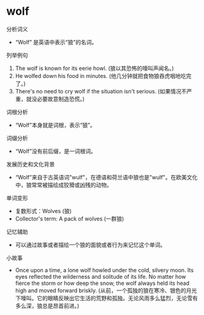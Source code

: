 # wolf

分析词义

  

*   “Wolf” 是英语中表示“狼”的名词。

  

列举例句

  

1.  The wolf is known for its eerie howl. (狼以其恐怖的嚎叫声闻名。)
2.  He wolfed down his food in minutes. (他几分钟就把食物狼吞虎咽地吃完了。)
3.  There's no need to cry wolf if the situation isn't serious. (如果情况不严重，就没必要故意制造恐慌。)

  

词根分析

  

*   “Wolf”本身就是词根，表示“狼”。

  

词缀分析

  

*   “Wolf”没有前后缀，是一词根词。

  

发展历史和文化背景

  

*   “Wolf”来自于古英语词"wulf"，在德语和荷兰语中狼也是"wulf"。在欧美文化中，狼常常被描绘成狡猾或凶残的动物。

  

单词变形

  

*   复数形式：Wolves (狼)
*   Collector's term: A pack of wolves (一群狼)

  

记忆辅助

  

*   可以通过故事或者描绘一个狼的面貌或者行为来记忆这个单词。

  

小故事

  

*   Once upon a time, a lone wolf howled under the cold, silvery moon. Its eyes reflected the wilderness and solitude of its life. No matter how fierce the storm or how deep the snow, the wolf always held its head high and moved forward briskly. (从前，一个孤独的狼在寒冷、银色的月光下嚎叫。它的眼睛反映出它生活的荒野和孤独。无论风雨多么猛烈，无论雪有多么深，狼总是昂首前进。)
